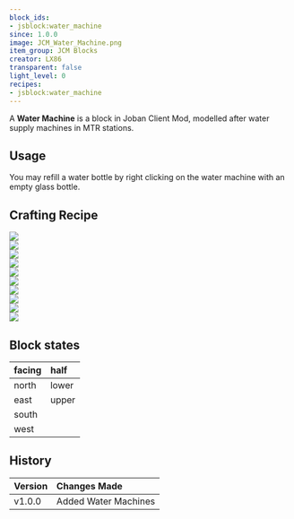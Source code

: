 ```yaml
---
block_ids:
- jsblock:water_machine
since: 1.0.0
image: JCM_Water_Machine.png
item_group: JCM Blocks
creator: LX86
transparent: false
light_level: 0
recipes:
- jsblock:water_machine
---
```


A **Water Machine** is a block in Joban Client Mod, modelled after water supply machines in MTR stations.

## Usage
You may refill a water bottle by right clicking on the water machine with an empty glass bottle.

## Crafting Recipe
<div class="crafting">
    <div class="crafting-table">
        <!-- row 1 -->
        <div><img src="../crafting/Minecraft_Iron_ingot.png"></div>
        <div><img src="../crafting/Minecraft_Iron_ingot.png"></div>
        <div><img src="../crafting/Minecraft_Iron_ingot.png"></div>
        <!-- row 2 -->
        <div><img src="../crafting/Minecraft_Redstone.png"></div>
        <div><img src="../crafting/Minecraft_Water_bucket.png"></div>
        <div><img src="../crafting/Minecraft_Redstone.png"></div>
        <!-- row 3 -->
        <div><img src="../crafting/Minecraft_Iron_ingot.png"></div>
        <div><img src="../crafting/Minecraft_Iron_ingot.png"></div>
        <div><img src="../crafting/Minecraft_Iron_ingot.png"></div>
    </div>
    <div class="crafting-arrow"></div>
    <div class="crafting-result" data-count="3">
        <img src="../crafting/JCM_Item_Water_machine.png">
    </div>
</div>

## Block states
| facing | half  |
|:-------|:------|
| north  | lower |
| east   | upper |
| south  |       |
| west   |       |

## History
| Version | Changes Made                                                                                    |
|:--------|:------------------------------------------------------------------------------------------------|
| v1.0.0  | Added Water Machines                                                                            |
